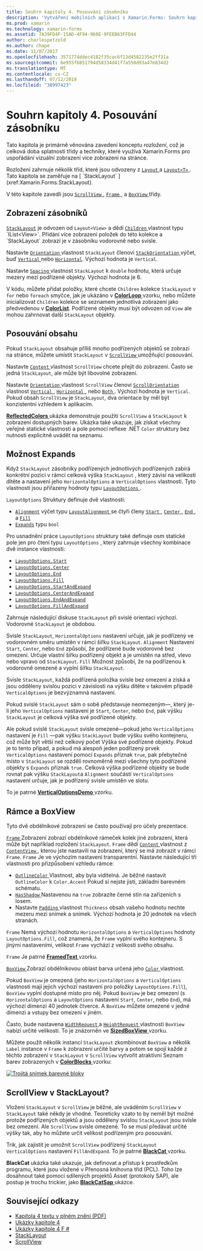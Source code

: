 ```yaml
---
title: Souhrn kapitoly 4. Posouvání zásobníku
description: 'Vytváření mobilních aplikací s Xamarin.Forms: Souhrn kapitoly 4. Posouvání zásobníku'
ms.prod: xamarin
ms.technology: xamarin-forms
ms.assetid: 7A39FD4F-15AD-4F94-960E-9FEEB63FFD44
author: charlespetzold
ms.author: chape
ms.date: 11/07/2017
ms.openlocfilehash: 3571774ddec4182f35cac6f13d4582235e2ff31a
ms.sourcegitcommit: 6e955f6851794d58334d41f7a550d93a47e834d2
ms.translationtype: MT
ms.contentlocale: cs-CZ
ms.lasthandoff: 07/12/2018
ms.locfileid: "38997423"
---
```

# <a name="summary-of-chapter-4-scrolling-the-stack"></a>Souhrn kapitoly 4. Posouvání zásobníku

Tato kapitola je primárně věnována zavedení konceptu *rozložení*, což je celková doba splatnosti třídy a techniky, které využívá Xamarin.Forms pro uspořádání vizuální zobrazení více zobrazení na stránce.

Rozložení zahrnuje několik tříd, které jsou odvozeny z [ `Layout` ](xref:Xamarin.Forms.Layout) a [ `Layout<T>` ](xref:Xamarin.Forms.Layout`1). Tato kapitola se zaměřuje na [ `StackLayout` ](xref:Xamarin.Forms.StackLayout).

V této kapitole zavedli jsou [ `ScrollView` ](xref:Xamarin.Forms.ScrollView), [ `Frame` ](xref:Xamarin.Forms.Frame), a [ `BoxView` ](xref:Xamarin.Forms.BoxView) třídy.

## <a name="stacks-of-views"></a>Zobrazení zásobníků

[`StackLayout`](xref:Xamarin.Forms.StackLayout) je odvozen od `Layout<View>` a dědí [ `Children` ](xref:Xamarin.Forms.Layout`1) vlastnost typu `IList<View>`. Přidání více zobrazení položek do této kolekce a `StackLayout` zobrazí je v zásobníku vodorovně nebo svisle.

Nastavte [ `Orientation` ](xref:Xamarin.Forms.StackLayout.Orientation) vlastnost `StackLayout` členovi [ `StackOrientation` ](xref:Xamarin.Forms.StackOrientation) výčet, buď [ `Vertical` ](xref:Xamarin.Forms.StackOrientation.Vertical) nebo [ `Horizontal`](xref:Xamarin.Forms.StackOrientation.Horizontal). Výchozí hodnota je `Vertical`.

Nastavte [ `Spacing` ](xref:Xamarin.Forms.StackLayout.Spacing) vlastnost `StackLayout` k `double` hodnotu, která určuje mezery mezi podřízené objekty. Výchozí hodnota je 6.

V kódu, můžete přidat položky, které chcete `Children` kolekce `StackLayout` v `for` nebo `foreach` smyčce, jak je ukázáno v [ **ColorLoop** ](https://github.com/xamarin/xamarin-forms-book-samples/tree/master/Chapter04/ColorLoop) vzorku, nebo můžete inicializovat `Children` kolekce se seznamem jednotlivá zobrazení jako předvedenou v [ **ColorList**](https://github.com/xamarin/xamarin-forms-book-samples/tree/master/Chapter04/ColorList). Podřízené objekty musí být odvozen od `View` ale mohou zahrnovat další `StackLayout` objekty.

## <a name="scrolling-content"></a>Posouvání obsahu

Pokud `StackLayout` obsahuje příliš mnoho podřízených objektů se zobrazí na stránce, můžete umístit `StackLayout` v [ `ScrollView` ](xref:Xamarin.Forms.ScrollView) umožňující posouvání.

Nastavte [ `Content` ](xref:Xamarin.Forms.ScrollView.Content) vlastnost `ScrollView` chcete přejít do zobrazení. Často se jedná `StackLayout`, ale může být libovolné zobrazení.

Nastavte [ `Orientation` ](xref:Xamarin.Forms.ScrollView.Orientation) vlastnost `ScrollView` členovi [ `ScrollOrientation` ](xref:Xamarin.Forms.ScrollOrientation) vlastnost [ `Vertical` ](xref:Xamarin.Forms.ScrollOrientation.Vertical), [ `Horizontal` ](xref:Xamarin.Forms.ScrollOrientation.Horizontal), nebo [ `Both` ](xref:Xamarin.Forms.ScrollOrientation.Both). Výchozí hodnota je `Vertical`. Pokud obsah `ScrollView` je `StackLayout`, dva orientace by měl být konzistentní vzhledem k aplikacím.

[ **ReflectedColors** ](https://github.com/xamarin/xamarin-forms-book-samples/tree/master/Chapter04/ReflectedColors) ukázka demonstruje použití `ScrollView` a `StackLayout` k zobrazení dostupných barev. Ukázka také ukazuje, jak získat všechny veřejné statické vlastnosti a pole pomocí reflexe .NET `Color` struktury bez nutnosti explicitně uvádět na seznamu.

## <a name="the-expands-option"></a>Možnost Expands

Když `StackLayout` zásobníky podřízených jednotlivých podřízených zabírá konkrétní pozici v rámci celková výška `StackLayout` , který závisí na velikosti dítěte a nastavení jeho `HorizontalOptions` a `VerticalOptions` vlastnosti. Tyto vlastnosti jsou přiřazeny hodnoty typu [ `LayoutOptions` ](http://developer.xamstage.com/api/type/Xamarin.Forms.LayoutOptions/).

`LayoutOptions` Struktury definuje dvě vlastnosti:

- [`Alignment`](xref:Xamarin.Forms.LayoutOptions.Alignment) výčet typu [ `LayoutAlignment` ](xref:Xamarin.Forms.LayoutAlignment) se čtyři členy [ `Start` ](xref:Xamarin.Forms.LayoutAlignment.Start), [ `Center` ](xref:Xamarin.Forms.LayoutAlignment.Center), [ `End` ](xref:Xamarin.Forms.LayoutAlignment.End), a [`Fill`](xref:Xamarin.Forms.LayoutAlignment.Fill)
- [`Expands`](xref:Xamarin.Forms.LayoutOptions.Expands) typu `bool`

Pro usnadnění práce `LayoutOptions` struktury také definuje osm statické pole jen pro čtení typu `LayoutOptions` , který zahrnuje všechny kombinace dvě instance vlastnosti:

- [`LayoutOptions.Start`](xref:Xamarin.Forms.LayoutOptions.Start)
- [`LayoutOptions.Center`](xref:Xamarin.Forms.LayoutOptions.Center)
- [`LayoutOptions.End`](xref:Xamarin.Forms.LayoutOptions.End)
- [`LayoutOptions.Fill`](xref:Xamarin.Forms.LayoutOptions.Fill)
- [`LayoutOptions.StartAndExpand`](xref:Xamarin.Forms.LayoutOptions.StartAndExpand)
- [`LayoutOptions.CenterAndExpand`](xref:Xamarin.Forms.LayoutOptions.CenterAndExpand)
- [`LayoutOptions.EndAndExpand`](xref:Xamarin.Forms.LayoutOptions.EndAndExpand)
- [`LayoutOptions.FillAndExpand`](xref:Xamarin.Forms.LayoutOptions.FillAndExpand)

Zahrnuje následující diskuse `StackLayout` při svislé orientaci výchozí. Vodorovné `StackLayout` je obdobou.

Svisle `StackLayout`, `HorizontalOptions` nastavení určuje, jak je podřízený ve vodorovném směru umístěn v rámci šířku `StackLayout`. `Alignment` Nastavení `Start`, `Center`, nebo `End` způsobí, že podřízené bude vodorovně bez omezení. Určuje vlastní šířku podřízený objekt a je umístěn na střed, vlevo nebo vpravo od `StackLayout`. `Fill` Možnost způsobí, že na podřízenou k vodorovně omezené a vyplní šířku `StackLayout`.

Svisle `StackLayout`, každá podřízená položka svisle bez omezení a získá a jsou odděleny svislou pozici v závislosti na výšku dítěte v takovém případě `VerticalOptions` je bezvýznamná nastavení.

Pokud svislé `StackLayout` sám o sobě představuje neomezeným&mdash;, který je-li jeho `VerticalOptions` nastavení je `Start`, `Center`, nebo `End`, pak výšku `StackLayout` je celková výška své podřízené objekty.

Ale pokud svislé `StackLayout` svisle omezené&mdash;pokud jeho `VerticalOptions` nastavení je `Fill` &mdash;pak výšku `StackLayout` bude výšku svého kontejneru, což může být větší než celkový počet Výška své podřízené objekty. Pokud je to tento případ, a pokud má alespoň jeden podřízený prvek `VerticalOptions` nastavení pomocí `Expands` příznak `true`, pak přebytečné místo v `StackLayout` se rozdělí rovnoměrně mezi všechny tyto podřízené objekty s `Expands` příznak `true`. Celková výška podřízené objekty se bude rovnat pak výšku `StackLayout`a `Alignment` součástí `VerticalOptions` nastavení určuje, jak je podřízený svisle umístěn ve slotu.

To je patrné [ **VerticalOptionsDemo** ](https://github.com/xamarin/xamarin-forms-book-samples/tree/master/Chapter04/VerticalOptionsDemo) vzorku.

## <a name="frame-and-boxview"></a>Rámce a BoxView

Tyto dvě obdélníkové zobrazení se často používají pro účely prezentace.

[ `Frame` ](xref:Xamarin.Forms.Frame) Zobrazení zobrazí obdélníkové rámeček kolek jiné zobrazení, která může být například rozložení `StackLayout`. `Frame` dědí [ `Content` ](xref:Xamarin.Forms.ContentView.Content) vlastnost z [ `ContentView` ](xref:Xamarin.Forms.ContentView) , kterou jste nastavili na zobrazení, který se má zobrazit v rámci `Frame`. `Frame` Je ve výchozím nastavení transparentní. Nastavte následující tři vlastnosti pro přizpůsobení vzhledu rámce:

- [ `OutlineColor` ](xref:Xamarin.Forms.Frame.OutlineColor) Vlastnost, aby byla viditelná. Je běžné nastavit `OutlineColor` k `Color.Accent` Pokud si nejste jisti, základní barevném schématu.
- [ `HasShadow` ](xref:Xamarin.Forms.Frame.HasShadow) Nastavenou na `true` zobrazíte černé stín na zařízeních s Iosem.
- Nastavte [ `Padding` ](xref:Xamarin.Forms.Layout.Padding) vlastnost `Thickness` obsah vašeho hodnotu nechte mezeru mezi snímek a snímek. Výchozí hodnota je 20 jednotek na všech stranách.

`Frame` Nemá výchozí hodnotu `HorizontalOptions` a `VerticalOptions` hodnoty `LayoutOptions.Fill`, což znamená, že `Frame` vyplní svého kontejneru. S jinými nastaveními, velikost `Frame` vychází z velikosti svého obsahu.

`Frame` Je patrné [ **FramedText** ](https://github.com/xamarin/xamarin-forms-book-samples/tree/master/Chapter04/FramedText) vzorku.

[ `BoxView` ](xref:Xamarin.Forms.BoxView) Zobrazí obdélníkovou oblast barva určená jeho [ `Color` ](xref:Xamarin.Forms.BoxView.Color) vlastnost.

Pokud `BoxView` je omezená (jeho `HorizontalOptions` a `VerticalOptions` vlastnosti mají jejich výchozí nastavení pro položky `LayoutOptions.Fill`), `BoxView` vyplní dostupné místo pro něj. Pokud `BoxView` je bez omezení (s `HorizontalOptions` a `LayoutOptions` nastavení `Start`, `Center`, nebo `End`), má výchozí dimenzi 40 jednotek čtverce. A `BoxView` můžete omezené v jedné dimenzi a vstupy bez omezení v jiném.

Často, bude nastavena [ `WidthRequest` ](xref:Xamarin.Forms.VisualElement.WidthRequest) a [ `HeightRequest` ](xref:Xamarin.Forms.VisualElement.HeightRequest) vlastnosti `BoxView` nabízí určité velikosti. To je znázorněn ve [ **SizedBoxView** ](https://github.com/xamarin/xamarin-forms-book-samples/tree/master/Chapter04/SizedBoxView) vzorku.

Můžete použít několik instancí `StackLayout` zkombinovat `BoxView` a několik `Label` instance v `Frame` k zobrazení určité barvy a potom se spojí každé z těchto zobrazení v `StackLayout` v `ScrollView` vytvořit atraktivní Seznam barev zobrazených v [ **ColorBlocks** ](https://github.com/xamarin/xamarin-forms-book-samples/tree/master/Chapter04/ColorBlocks) vzorku:

[![Trojitá snímek barevné bloky](images/ch04fg11-small.png "seznamu barev")](images/ch04fg11-large.png#lightbox "seznamu barev")

## <a name="a-scrollview-in-a-stacklayout"></a>ScrollView v StackLayout?

Vložení `StackLayout` v `ScrollView` je běžné, ale uváděním `ScrollView` v `StackLayout` také někdy je vhodné. Teoreticky vzato to by neměl být možné protože podřízených objektů a jsou odděleny svislou `StackLayout` jsou svisle bez omezení. Ale `ScrollView` svisle omezené. To se musí předávat určité výšky tak, aby ho můžete určit velikost podřízeným pro posouvání.

Trik, jak zajistit je umožnit `ScrollView` podřízený `StackLayout` `VerticalOptions` nastavení `FillAndExpand`. To je patrné [ **BlackCat** ](https://github.com/xamarin/xamarin-forms-book-samples/tree/master/Chapter04/BlackCat) vzorku.

**BlackCat** ukázka také ukazuje, jak definovat a přístup k prostředkům programu, které jsou vložené v Přenosná knihovna tříd (PCL). Toho lze dosáhnout také pomocí sdílených projektů Asset (protokoly SAP), ale postup je trochu trickier, jako [ **BlackCatSap** ](https://github.com/xamarin/xamarin-forms-book-samples/tree/master/Chapter04/BlackCatSap) ukázce.



## <a name="related-links"></a>Související odkazy

- [Kapitola 4 textu v plném znění (PDF)](https://download.xamarin.com/developer/xamarin-forms-book/XamarinFormsBook-Ch04-Apr2016.pdf)
- [Ukázky kapitole 4](https://github.com/xamarin/xamarin-forms-book-samples/tree/master/Chapter04)
- [Ukázky kapitole 4 F #](https://github.com/xamarin/xamarin-forms-book-samples/tree/master/Chapter04/FS)
- [StackLayout](~/xamarin-forms/user-interface/layouts/stack-layout.md)
- [ScrollView](~/xamarin-forms/user-interface/layouts/scroll-view.md)
